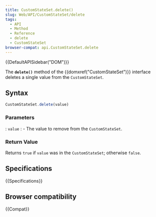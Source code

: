 ```yaml
---
title: CustomStateSet.delete()
slug: Web/API/CustomStateSet/delete
tags:
  - API
  - Method
  - Reference
  - delete
  - CustomStateSet
browser-compat: api.CustomStateSet.delete
---
```

{{DefaultAPISidebar("DOM")}}

The **`delete()`** method of the {{domxref("CustomStateSet")}} interface deletes a single value from the `CustomStateSet`.

## Syntax

```js
CustomStateSet.delete(value)
```

### Parameters

: `value`
  : - The value to remove from the `CustomStateSet`.

### Return Value

Returns `true` if `value` was in the `CustomStateSet`; otherwise `false`.

## Specifications

{{Specifications}}

## Browser compatibility

{{Compat}}

